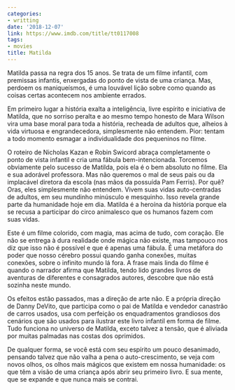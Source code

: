 ```yaml
---
categories:
- writting
date: '2018-12-07'
link: https://www.imdb.com/title/tt0117008
tags:
- movies
title: Matilda
---
```


Matilda passa na regra dos 15 anos. Se trata de um filme infantil, com premissas infantis, enxergadas do ponto de vista de uma criança. Mas, perdoem os maniqueísmos, é uma louvável lição sobre como quando as coisas certas acontecem nos ambiente errados.

Em primeiro lugar a história exalta a inteligência, livre espírito e iniciativa de Matilda, que no sorriso peralta e ao mesmo tempo honesto de Mara Wilson vira uma base moral para toda a história, recheada de adultos que, alheios à vida virtuosa e engrandecedora, simplesmente não entendem. Pior: tentam a todo momento esmagar a individualidade dos pequeninos no filme.

O roteiro de Nicholas Kazan e Robin Swicord abraça completamente o ponto de vista infantil e cria uma fábula bem-intencionada. Torcemos obviamente pelo sucesso de Matilda, pois ela é o bem absoluto no filme. Ela e sua adorável professora. Mas não queremos o mal de seus pais ou da implacável diretora da escola (nas mãos da possuída Pam Ferris). Por quê? Oras, eles simplesmente não entendem. Vivem suas vidas auto-centradas de adultos, em seu mundinho minúsculo e mesquinho. Isso revela grande parte da humanidade hoje em dia. Matilda é a heroína da história porque ela se recusa a participar do circo animalesco que os humanos fazem com suas vidas.

Este é um filme colorido, com magia, mas acima de tudo, com coração. Ele não se entrega à dura realidade onde mágica não existe, mas tampouco nos diz que isso não é possível e que é apenas uma fábula. É uma metáfora do poder que nosso cérebro possui quando ganha conexões, muitas conexões, sobre o infinito mundo lá fora. A frase mais linda do filme é quando o narrador afirma que Matilda, tendo lido grandes livros de aventuras de diferentes e consagrados autores, descobre que não está sozinha neste mundo.

Os efeitos estão passados, mas a direção de arte não. E a própria direção de Danny DeVito, que participa como o pai de Matilda e vendedor canastrão de carros usados, usa com perfeição os enquadramentos grandiosos dos cenários que são usados para ilustrar este livro infantil em forma de filme. Tudo funciona no universo de Matilda, exceto talvez a tensão, que é aliviada por muitas palmadas nas costas dos oprimidos.

De qualquer forma, se você está com seu espírito um pouco desanimado, pensando talvez que não valha a pena o auto-crescimento, se veja com novos olhos, os olhos mais mágicos que existem em nossa humanidade: os que têm a visão de uma criança após abrir seu primeiro livro. E sua mente, que se expande e que nunca mais se contrai.

